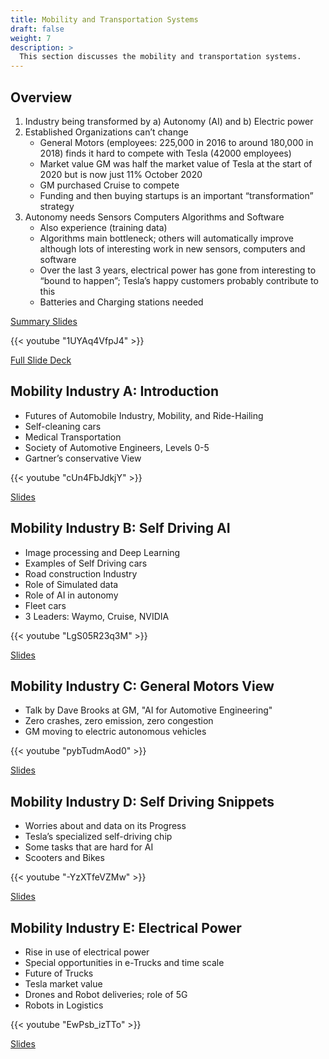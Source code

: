 ```yaml
---
title: Mobility and Transportation Systems
draft: false
weight: 7
description: >
  This section discusses the mobility and transportation systems. 
---
```


## Overview

1. Industry being transformed by a)  Autonomy (AI) and b) Electric power
2. Established Organizations can’t change
    - General Motors (employees: 225,000 in 2016 to around 180,000 in 2018) finds it hard to compete with Tesla (42000 employees)
    - Market value GM was half the market value of Tesla at the start of 2020 but is now just 11% October 2020
    - GM purchased Cruise to compete
    - Funding and then buying startups is an important “transformation” strategy
3. Autonomy needs Sensors Computers Algorithms and Software
    - Also experience (training data)
    - Algorithms main bottleneck; others will automatically improve although lots of interesting work in new sensors, computers and software
    - Over the last 3 years, electrical power has gone from interesting to “bound to happen”; Tesla’s happy customers probably contribute to this
    - Batteries and Charging stations needed

[Summary Slides](https://drive.google.com/file/d/1_N3JwUz4Hj7YE_rmYPZRYdJUTbs7eDdw/view?usp=sharing)

{{< youtube "1UYAq4VfpJ4" >}}

[Full Slide Deck](https://docs.google.com/presentation/d/19yAgjNjsoSzPxEqn1Ghr9tG51EfGocuc6_JjOi_0Ijk/edit?usp=sharing)

## Mobility Industry A: Introduction

  - Futures of Automobile Industry, Mobility, and Ride-Hailing
  - Self-cleaning cars
  - Medical Transportation
  - Society of Automotive Engineers, Levels 0-5
  - Gartner’s conservative View

{{< youtube "cUn4FbJdkjY" >}}

[Slides](https://drive.google.com/file/d/1QSfRydVNJ63hKYg5TDuaCRI7b2pULy9J/view?usp=sharing)

## Mobility Industry B: Self Driving AI

  - Image processing and Deep Learning
  - Examples of Self Driving cars
  - Road construction Industry
  - Role of Simulated data
  - Role of AI in autonomy
  - Fleet cars
  - 3 Leaders: Waymo, Cruise, NVIDIA
  
{{< youtube "LgS05R23q3M" >}}

[Slides](https://drive.google.com/file/d/1GBbyrjSdRZM3lIGN4LJwL92_XnC_Sr_2/view?usp=sharing)

## Mobility Industry C: General Motors View

  - Talk by Dave Brooks at GM, "AI for Automotive Engineering" 
  - Zero crashes, zero emission, zero congestion
  - GM moving to electric autonomous vehicles

{{< youtube "pybTudmAod0" >}}

[Slides](https://drive.google.com/file/d/1y0SoX66AcASV6dCi8TdFEjOx77sNElpc/view?usp=sharing)

## Mobility Industry D: Self Driving Snippets

  - Worries about and data on its Progress
  - Tesla’s specialized self-driving chip
  - Some tasks that are hard for AI
  - Scooters and Bikes

{{< youtube "-YzXTfeVZMw" >}}

[Slides](https://drive.google.com/file/d/1iouRaiyaP0OXwXPDPiDPb6ASfs0H7gqM/view?usp=sharing)

## Mobility Industry E: Electrical Power

  - Rise in use of electrical power
  - Special opportunities in e-Trucks and time scale
  - Future of Trucks
  - Tesla market value
  - Drones and Robot deliveries; role of 5G
  - Robots in Logistics

{{< youtube "EwPsb_izTTo" >}}

[Slides](https://drive.google.com/file/d/1KVlyh_bvm_u40fxl_nVPe_UqUtsYWMpP/view?usp=sharing)


